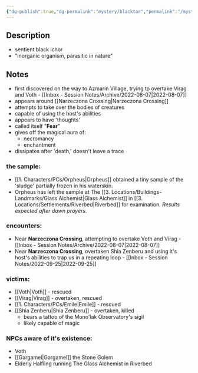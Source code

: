 ```yaml
---
{"dg-publish":true,"dg-permalink":"mystery/blacktar","permalink":"/mystery/blacktar/"}
---
```


## Description
- sentient black ichor
- "inorganic organism, parasitic in nature"

## Notes
- first discovered on the way to Azmarin Village, trying to overtake Virag and Voth - [[Inbox - Session Notes/Archive/2022-08-07\|2022-08-07]]
- appears around [[Narzeczona Crossing\|Narzeczona Crossing]]
- attempts to take over the bodies of creatures
- capable of using the host's abilities
- appears to have 'thoughts'
- called itself "**Fear**"
- gives off the magical aura of:
	- necromancy
	- enchantment
- dissipates after 'death,' doesn't leave a trace

### the sample:
- [[1. Characters/PCs/Orpheus\|Orpheus]] obtained a tiny sample of the 'sludge' partially frozen in his waterskin.
- Orpheus has left the sample at The [[3. Locations/Buildings-Landmarks/Glass Alchemist\|Glass Alchemist]] in [[3. Locations/Settlements/Riverbed\|Riverbed]] for examination. *Results expected after dawn prayers.*

### encounters:
- Near **Narzeczona Crossing**, attempting to overtake Voth and Virag - [[Inbox - Session Notes/Archive/2022-08-07\|2022-08-07]]
- Near **Narzeczona Crossing**, overtaken Shia Zenberu and using it's host's abilities to trap us in a repeating loop - [[Inbox - Session Notes/2022-09-25\|2022-09-25]]

### victims:
- [[Voth\|Voth]] - rescued
- [[Virag\|Virag]] - overtaken, rescued
- [[1. Characters/PCs/Emile\|Emile]] - rescued
- [[Shia Zenberu\|Shia Zenberu]] - overtaken, killed
	- bears a tattoo of the Mono'lak Observatory's sigil
	- likely capable of magic

### NPCs aware of it's existence:
- Voth
- [[Gargamel\|Gargamel]] the Stone Golem
- Elderly Halfling running The Glass Alchemist in Riverbed